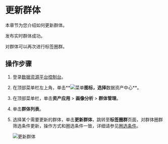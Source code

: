 # 更新群体

本章节为您介绍如何更新群体。

发布实时群体成功。

对群体可以再次进行标签圈群。

## 操作步骤

1.  登录[数据资源平台控制台](https://dataq.console.aliyun.com)。

2.  在顶部菜单栏左上角，单击**![菜单](https://static-aliyun-doc.oss-accelerate.aliyuncs.com/assets/img/zh-CN/6504337061/p188771.png)**图标，选择**数据资产中心**。

3.  在顶部菜单栏，单击**资产应用** \> **画像分析** \> **群体管理**。

4.  单击**群体列表**。

5.  选择某个需要更新的群体，单击**更新群体**，跳转至**标签圈群**页面，对群体圈群筛选条件更新，操作方式和圈选条件一致，详细请参见[圈选条件](/cn.zh-CN/用户指南/数据资产中心/画像分析/标签圈群/圈选条件.md)。

    ![更新群体](https://static-aliyun-doc.oss-accelerate.aliyuncs.com/assets/img/zh-CN/6027160161/p223887.png)


